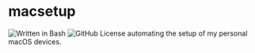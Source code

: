 # macsetup
![Written in Bash](https://img.shields.io/badge/Written%20in-Bash-blueviolet)
![GitHub License](https://img.shields.io/github/license/lunaskyy/macsetup)
automating the setup of my personal macOS devices.
